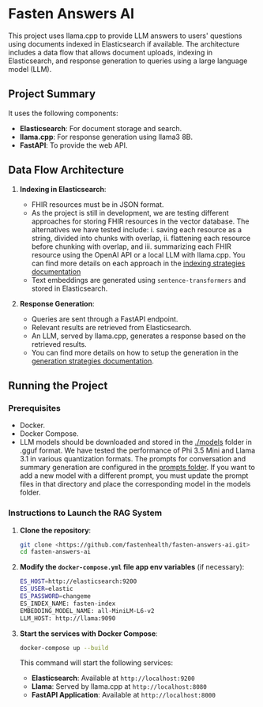 # Fasten Answers AI

This project uses llama.cpp to provide LLM answers to users' questions using documents indexed in Elasticsearch if available. The architecture includes a data flow that allows document uploads, indexing in Elasticsearch, and response generation to queries using a large language model (LLM).


## Project Summary

It uses the following components:

- **Elasticsearch**: For document storage and search.
- **llama.cpp**: For response generation using llama3 8B.
- **FastAPI**: To provide the web API.

## Data Flow Architecture

1. **Indexing in Elasticsearch**:
   - FHIR resources must be in JSON format.
   - As the project is still in development, we are testing different approaches for storing FHIR resources in the vector database. The alternatives we have tested include: i. saving each resource as a string, divided into chunks with overlap, ii. flattening each resource before chunking with overlap, and iii. summarizing each FHIR resource using the OpenAI API or a local LLM with llama.cpp. You can find more details on each approach in the [indexing strategies documentation](./docs/indexing_strategies.md)
   - Text embeddings are generated using `sentence-transformers` and stored in Elasticsearch.

2. **Response Generation**:
   - Queries are sent through a FastAPI endpoint. 
   - Relevant results are retrieved from Elasticsearch.
   - An LLM, served by llama.cpp, generates a response based on the retrieved results.
   - You can find more details on how to setup the generation in the [generation strategies documentation](./docs/indexing_strategies.md).

## Running the Project

### Prerequisites

- Docker.
- Docker Compose.
- LLM models should be downloaded and stored in the [./models](./models/) folder in .gguf format. We have tested the performance of Phi 3.5 Mini and Llama 3.1 in various quantization formats. The prompts for conversation and summary generation are configured in the [prompts folder](./app/config/prompts/). If you want to add a new model with a different prompt, you must update the prompt files in that directory and place the corresponding model in the models folder.

### Instructions to Launch the RAG System

1. **Clone the repository**:

    ```sh
    git clone <https://github.com/fastenhealth/fasten-answers-ai.git>
    cd fasten-answers-ai
    ```

2. **Modify the `docker-compose.yml` file app env variables** (if necessary):

    ```sh
    ES_HOST=http://elasticsearch:9200
    ES_USER=elastic
    ES_PASSWORD=changeme
    ES_INDEX_NAME: fasten-index
    EMBEDDING_MODEL_NAME: all-MiniLM-L6-v2
    LLM_HOST: http://llama:9090
    ```

3. **Start the services with Docker Compose**:

    ```sh
    docker-compose up --build
    ```

    This command will start the following services:
    - **Elasticsearch**: Available at `http://localhost:9200`
    - **Llama**: Served by llama.cpp at `http://localhost:8080`
    - **FastAPI Application**: Available at `http://localhost:8000`
